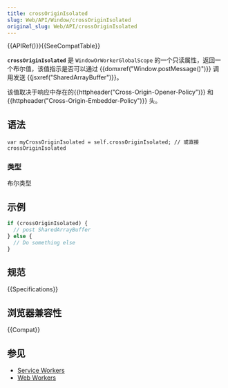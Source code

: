 ```yaml
---
title: crossOriginIsolated
slug: Web/API/Window/crossOriginIsolated
original_slug: Web/API/crossOriginIsolated
---
```


{{APIRef()}}{{SeeCompatTable}}

**`crossOriginIsolated`** 是 `WindowOrWorkerGlobalScope` 的一个只读属性，返回一个布尔值，该值指示是否可以通过 {{domxref("Window.postMessage()")}} 调用发送 {{jsxref("SharedArrayBuffer")}}。

该值取决于响应中存在的{{httpheader("Cross-Origin-Opener-Policy")}} 和{{httpheader("Cross-Origin-Embedder-Policy")}} 头。

## 语法

```plain
var myCrossOriginIsolated = self.crossOriginIsolated; // 或直接 crossOriginIsolated
```

### 类型

布尔类型

## 示例

```js
if (crossOriginIsolated) {
  // post SharedArrayBuffer
} else {
  // Do something else
}
```

## 规范

{{Specifications}}

## 浏览器兼容性

{{Compat}}

## 参见

- [Service Workers](/zh-CN/docs/Web/API/ServiceWorker_API)
- [Web Workers](/zh-CN/docs/Web/API/Web_Workers_API)
